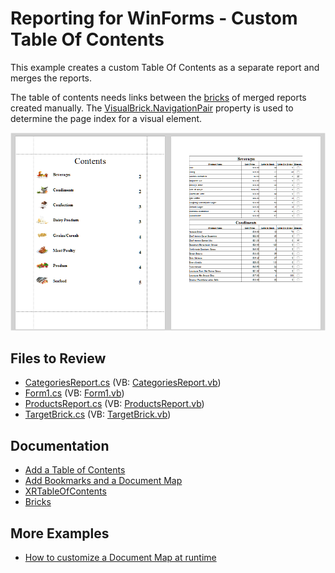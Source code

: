 # Reporting for WinForms - Custom Table Of Contents


This example creates a custom Table Of Contents as a separate report and merges the reports.

The table of contents needs links between the [bricks](https://docs.devexpress.com/WindowsForms/88/controls-and-libraries/printing-exporting/concepts/basic-terms/bricks) of merged reports created manually. The [VisualBrick.NavigationPair](https://docs.devexpress.com/CoreLibraries/DevExpress.XtraPrinting.VisualBrick.NavigationPair) property is used to determine the page index for a visual element.

![](Images/screenshot.png)

## Files to Review

* [CategoriesReport.cs](CS/CustomTableOfContents/CategoriesReport.cs) (VB: [CategoriesReport.vb](VB/CustomTableOfContents/CategoriesReport.vb))
* [Form1.cs](CS/CustomTableOfContents/Form1.cs) (VB: [Form1.vb](VB/CustomTableOfContents/Form1.vb))
* [ProductsReport.cs](CS/CustomTableOfContents/ProductsReport.cs) (VB: [ProductsReport.vb](VB/CustomTableOfContents/ProductsReport.vb))
* [TargetBrick.cs](CS/CustomTableOfContents/TargetBrick.cs) (VB: [TargetBrick.vb](VB/CustomTableOfContents/TargetBrick.vb))

## Documentation

- [Add a Table of Contents](https://docs.devexpress.com/XtraReports/115661/detailed-guide-to-devexpress-reporting/add-navigation/add-a-table-of-contents)
- [Add Bookmarks and a Document Map](https://docs.devexpress.com/XtraReports/2603/detailed-guide-to-devexpress-reporting/add-navigation/add-bookmarks-and-a-document-map)
- [XRTableOfContents](https://docs.devexpress.com/XtraReports/DevExpress.XtraReports.UI.XRTableOfContents)
- [Bricks](https://docs.devexpress.com/WindowsForms/88/controls-and-libraries/printing-exporting/concepts/basic-terms/bricks)

## More Examples

- [How to customize a Document Map at runtime](https://github.com/DevExpress-Examples/Reporting_how-to-customize-a-document-map-at-runtime)